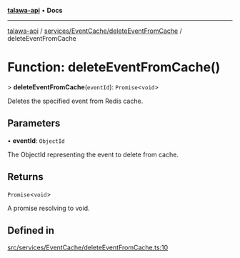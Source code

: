 [**talawa-api**](../../../../README.md) • **Docs**

***

[talawa-api](../../../../modules.md) / [services/EventCache/deleteEventFromCache](../README.md) / deleteEventFromCache

# Function: deleteEventFromCache()

\> **deleteEventFromCache**(`eventId`): `Promise`\<`void`\>

Deletes the specified event from Redis cache.

## Parameters

• **eventId**: `ObjectId`

The ObjectId representing the event to delete from cache.

## Returns

`Promise`\<`void`\>

A promise resolving to void.

## Defined in

[src/services/EventCache/deleteEventFromCache.ts:10](https://github.com/PalisadoesFoundation/talawa-api/blob/0e711c6a6b57f55ab5776fc9c8edfc5ebc0b3d70/src/services/EventCache/deleteEventFromCache.ts#L10)
